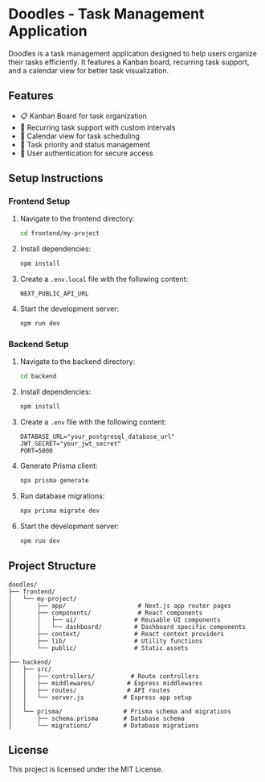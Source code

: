 # Doodles - Task Management Application

Doodles is a task management application designed to help users organize their tasks efficiently. It features a Kanban board, recurring task support, and a calendar view for better task visualization.

## Features

- 📋 Kanban Board for task organization
- 🔄 Recurring task support with custom intervals
- 📅 Calendar view for task scheduling
- 🎯 Task priority and status management
- 🔐 User authentication for secure access

## Setup Instructions

### Frontend Setup

1. Navigate to the frontend directory:
   ```bash
   cd frontend/my-project
   ```

2. Install dependencies:
   ```bash
   npm install
   ```

3. Create a `.env.local` file with the following content:
   ```env
   NEXT_PUBLIC_API_URL
   ```

4. Start the development server:
   ```bash
   npm run dev
   ```

   

### Backend Setup

1. Navigate to the backend directory:
   ```bash
   cd backend
   ```

2. Install dependencies:
   ```bash
   npm install
   ```

3. Create a `.env` file with the following content:
   ```env
   DATABASE_URL="your_postgresql_database_url"
   JWT_SECRET="your_jwt_secret"
   PORT=5000
   ```

4. Generate Prisma client:
   ```bash
   npx prisma generate
   ```

5. Run database migrations:
   ```bash
   npx prisma migrate dev
   ```

6. Start the development server:
   ```bash
   npm run dev
   ```

## Project Structure

```
doodles/
├── frontend/
│   └── my-project/
│       ├── app/                    # Next.js app router pages
│       ├── components/             # React components
│       │   ├── ui/                # Reusable UI components
│       │   └── dashboard/         # Dashboard specific components
│       ├── context/               # React context providers
│       ├── lib/                   # Utility functions
│       └── public/                # Static assets
│
├── backend/
│   ├── src/
│   │   ├── controllers/          # Route controllers
│   │   ├── middlewares/         # Express middlewares
│   │   ├── routes/              # API routes
│   │   └── server.js           # Express app setup
│   │
│   └── prisma/                 # Prisma schema and migrations
│       ├── schema.prisma       # Database schema
│       └── migrations/         # Database migrations
```

## License

This project is licensed under the MIT License.